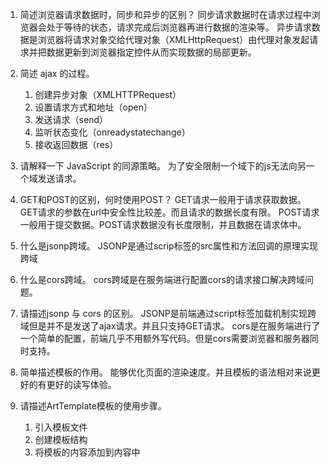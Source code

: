 1. 简述浏览器请求数据时，同步和异步的区别？
    同步请求数据时在请求过程中浏览器会处于等待的状态，请求完成后浏览器再进行数据的渲染等。
    异步请求数据是浏览器将请求对象交给代理对象（XMLHttpRequest）由代理对象发起请求并把数据更新到浏览器指定控件从而实现数据的局部更新。


2. 简述 ajax 的过程。
    1. 创建异步对象（XMLHTTPRequest）
    2. 设置请求方式和地址（open）
    3. 发送请求（send）
    4. 监听状态变化（onreadystatechange）
    5. 接收返回数据（res）


3. 请解释一下 JavaScript 的同源策略。
    为了安全限制一个域下的js无法向另一个域发送请求。


4. GET和POST的区别，何时使用POST？
    GET请求一般用于请求获取数据。GET请求的参数在url中安全性比较差。而且请求的数据长度有限。
    POST请求一般用于提交数据。POST请求数据没有长度限制，并且数据在请求体中。


5. 什么是jsonp跨域。
    JSONP是通过scrip标签的src属性和方法回调的原理实现跨域


6. 什么是cors跨域。
    cors跨域是在服务端进行配置cors的请求接口解决跨域问题。


7. 请描述jsonp 与 cors 的区别。
    JSONP是前端通过script标签加载机制实现跨域但是并不是发送了ajax请求。并且只支持GET请求。
    cors是在服务端进行了一个简单的配置，前端几乎不用额外写代码。但是cors需要浏览器和服务器同时支持。


8. 简单描述模板的作用。
    能够优化页面的渲染速度。并且模板的语法相对来说更好的有更好的读写体验。


9.  请描述ArtTemplate模板的使用步骤。
    1. 引入模板文件
    2. 创建模板结构
    3. 将模板的内容添加到内容中

